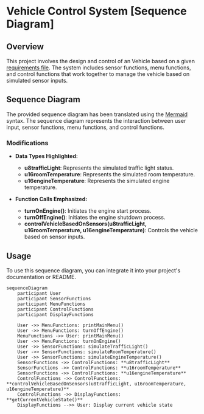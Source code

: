 # Vehicle Control System [Sequence Diagram]

## Overview

This project involves the design and control of an Vehicle based on a given [requirements file](https://github.com/Salahbendary/VehicleControlSystem/blob/main/Mini%20Project%201_C%20Programming.pdf). The system includes sensor functions, menu functions, and control functions that work together to manage the vehicle based on simulated sensor inputs.

## Sequence Diagram

The provided sequence diagram has been translated using the [Mermaid](https://mermaid-js.github.io/mermaid/) syntax. The sequence diagram represents the interaction between user input, sensor functions, menu functions, and control functions.

### Modifications

- **Data Types Highlighted:**
  - **u8trafficLight**: Represents the simulated traffic light status.
  - **u16roomTemperature**: Represents the simulated room temperature.
  - **u16engineTemperature**: Represents the simulated engine temperature.

- **Function Calls Emphasized:**
  - **turnOnEngine()**: Initiates the engine start process.
  - **turnOffEngine()**: Initiates the engine shutdown process.
  - **controlVehicleBasedOnSensors(u8trafficLight, u16roomTemperature, u16engineTemperature)**: Controls the vehicle based on sensor inputs.

## Usage

To use this sequence diagram, you can integrate it into your project's documentation or README.

```mermaid
sequenceDiagram
    participant User
    participant SensorFunctions
    participant MenuFunctions
    participant ControlFunctions
    participant DisplayFunctions

    User ->> MenuFunctions: printMainMenu()
    User ->> MenuFunctions: turnOffEngine()
    MenuFunctions ->> User: printMainMenu()
    User ->> MenuFunctions: turnOnEngine()
    User ->> SensorFunctions: simulateTrafficLight()
    User ->> SensorFunctions: simulateRoomTemperature()
    User ->> SensorFunctions: simulateEngineTemperature()
    SensorFunctions ->> ControlFunctions: **u8trafficLight**
    SensorFunctions ->> ControlFunctions: **u16roomTemperature**
    SensorFunctions ->> ControlFunctions: **u16engineTemperature**
    ControlFunctions ->> ControlFunctions: **controlVehicleBasedOnSensors(u8trafficLight, u16roomTemperature, u16engineTemperature)**
    ControlFunctions ->> DisplayFunctions: **getCurrentVehicleState()**
    DisplayFunctions -->> User: Display current vehicle state

